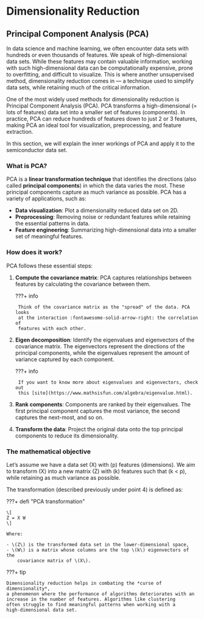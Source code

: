 # Dimensionality Reduction

## Principal Component Analysis (PCA)

In data science and machine learning, we often encounter data sets with 
hundreds or even thousands of features. We speak of high-dimensional data 
sets. While these features may contain valuable information, working with 
such high-dimensional data can be computationally expensive, prone to 
overfitting, and difficult to visualize. This is where another 
unsupervised method, dimensionality reduction comes in — a technique used to 
simplify data sets, while retaining much of the critical information.

One of the most widely used methods for dimensionality reduction is 
Principal Component Analysis (PCA). PCA transforms a high-dimensional (= 
lots of features) data set into a smaller set of features (components). In
practice, PCA can reduce hundreds of features down to just 2 or 3 
features, making PCA an ideal tool for visualization, preprocessing, and 
feature extraction.

In this section, we will explain the inner workings of PCA and apply it to
the semiconductor data set.

### What is PCA?

PCA is a **linear transformation technique** that identifies the directions 
(also called **principal components**) in which the data varies the most. 
These principal components capture as much variance as possible. PCA has a 
variety of applications, such as:

- **Data visualization**: Plot a dimensionality reduced data set on 2D.
- **Preprocessing**: Removing noise or redundant features while retaining the
  essential patterns in data.
- **Feature engineering**: Summarizing high-dimensional data into a smaller set
  of meaningful features.

### How does it work?

PCA follows these essential steps:

1. **Compute the covariance matrix**: PCA captures relationships between
   features by calculating the covariance between them.

    ???+ info
    
        Think of the covariance matrix as the "spread" of the data. PCA looks 
        at the interaction :fontawesome-solid-arrow-right: the correlation of 
        features with each other.

2. **Eigen decomposition**: Identify the eigenvalues and eigenvectors of the
   covariance matrix. The eigenvectors represent the directions of the
   principal components, while the eigenvalues represent the amount of variance
   captured by each component.

    ???+ info
    
        If you want to know more about eigenvalues and eigenvectors, check out
        this [site](https://www.mathsisfun.com/algebra/eigenvalue.html).

3. **Rank components**: Components are ranked by their eigenvalues. The first
   principal component captures the most variance, the second captures the
   next-most, and so on.
4. **Transform the data**: Project the original data onto the top principal
   components to reduce its dimensionality.

### The mathematical objective

Let’s assume we have a data set \(X\) with \(p\) features (dimensions). We
aim to transform \(X\) into a new matrix \(Z\) with \(k\) features such
that \(k < p\), while retaining as much variance as possible.

The transformation (described previously under point 4) is defined as:

???+ defi "PCA transformation"

    \[
    Z = X W
    \]

    Where:
    
    - \(Z\) is the transformed data set in the lower-dimensional space,
    - \(W\) is a matrix whose columns are the top \(k\) eigenvectors of the
        covariance matrix of \(X\).

???+ tip

    Dimensionality reduction helps in combating the *curse of dimensionality*, 
    a phenomenon where the performance of algorithms deteriorates with an 
    increase in the number of features. Algorithms like clustering 
    often struggle to find meaningful patterns when working with a 
    high-dimensional data set.
